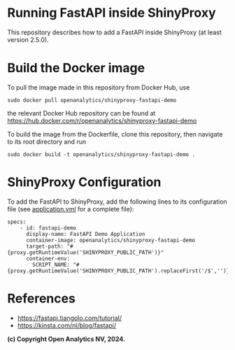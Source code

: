 # Running FastAPI inside ShinyProxy

This repository describes how to add a FastAPI inside ShinyProxy (at least version 2.5.0).

# Build the Docker image

To pull the image made in this repository from Docker Hub, use

```
sudo docker pull openanalytics/shinyproxy-fastapi-demo
```

the relevant Docker Hub repository can be found at https://hub.docker.com/r/openanalytics/shinyproxy-fastapi-demo

To build the image from the Dockerfile, clone this repository, then navigate to its root directory and run

```
sudo docker build -t openanalytics/shinyproxy-fastapi-demo .
```

# ShinyProxy Configuration

To add the FastAPI to ShinyProxy, add the following lines to its configuration file (see [application.yml](./application.yml) for a complete file):
```
specs:
    - id: fastapi-demo
      display-name: FastAPI Demo Application
      container-image: openanalytics/shinyproxy-fastapi-demo
      target-path: "#{proxy.getRuntimeValue('SHINYPROXY_PUBLIC_PATH')}"
      container-env:
        SCRIPT_NAME: "#{proxy.getRuntimeValue('SHINYPROXY_PUBLIC_PATH').replaceFirst('/$','')}"
```

# References
* https://fastapi.tiangolo.com/tutorial/
* https://kinsta.com/nl/blog/fastapi/


**(c) Copyright Open Analytics NV, 2024.**
